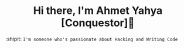 <h1 align="center">Hi there, I'm Ahmet Yahya [Conquestor]👋</h1>





:shipit: ```I'm someone who's passionate about Hacking and Writing Code``` 
